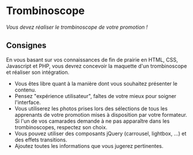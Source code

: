 # Trombinoscope
_Vous devez réaliser le trombinoscope de votre promotion !_

## Consignes
En vous basant sur vos connaissances de fin de prairie en HTML, CSS, Javascript et PHP, vous devrez concevoir la maquette d'un trombinoscope et réaliser son intégration. 
* Vous êtes libre quant à la manière dont vous souhaitez présenter le contenu.
* Pensez "expérience utilisateur", faîtes de votre mieux pour soigner l'interface.
* Vous utiliserez les photos prises lors des sélections de tous les apprenants de votre promotion mises à disposition par votre formateur. Si l'un de vos camarades demande à ne pas apparaître dans les trombinoscopes, respectez son choix.
* Vous pouvez utiliser des composants jQuery (carrousel, lightbox, ...) et des effets transitions.
* Ajoutez toutes les informations que vous jugerez pertinentes.
